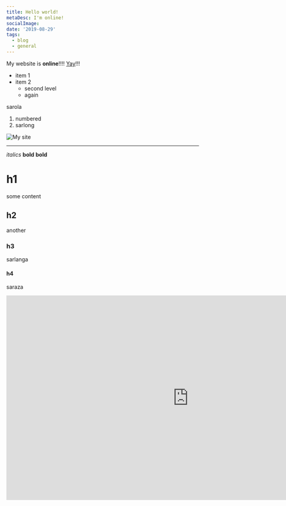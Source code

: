 ```yaml
---
title: Hello world!
metaDesc: I'm online!
socialImage: 
date: '2019-08-29'
tags:
  - blog
  - general
---
```


My website is **online**!!!! [Yay](https://www.google.com)!!!

- item 1
- item 2
  - second level
  - again

sarola

1. numbered
3. sarlong

![My site](images/sdg-sse.jpg)

---

*italics* **bold** __bold__

# h1

some content

## h2

another

### h3

sarlanga

#### h4

saraza

<iframe width="951" height="535" src="https://www.youtube.com/embed/F1Aowcix4rc" frameborder="0" allow="accelerometer; autoplay; encrypted-media; gyroscope; picture-in-picture" allowfullscreen></iframe>

